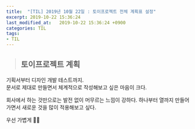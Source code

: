```yaml
---
title:  "[TIL] 2019년 10월 22일 : 토이프로젝트 전체 계획표 설정"
excerpt: 2019-10-22 15:36:24
last_modified_at:   2019-10-22 15:36:24 +0900
categories: TIL
tags:
- TIL
---
```


>## 토이프로젝트 계획  

기획서부터 디자인 개발 테스트까지.  
문서로 제대로 만들면서 체계적으로 작성해보고 싶은 마음이 크다.  

회사에서 하는 것만으로는 발전 없이 머무르는 느낌이 강하다.
하나부터 열까지 만들어가면서 새로운 것을 많이 적용해보고 싶다.

우선 가볍게 👩‍🌾
